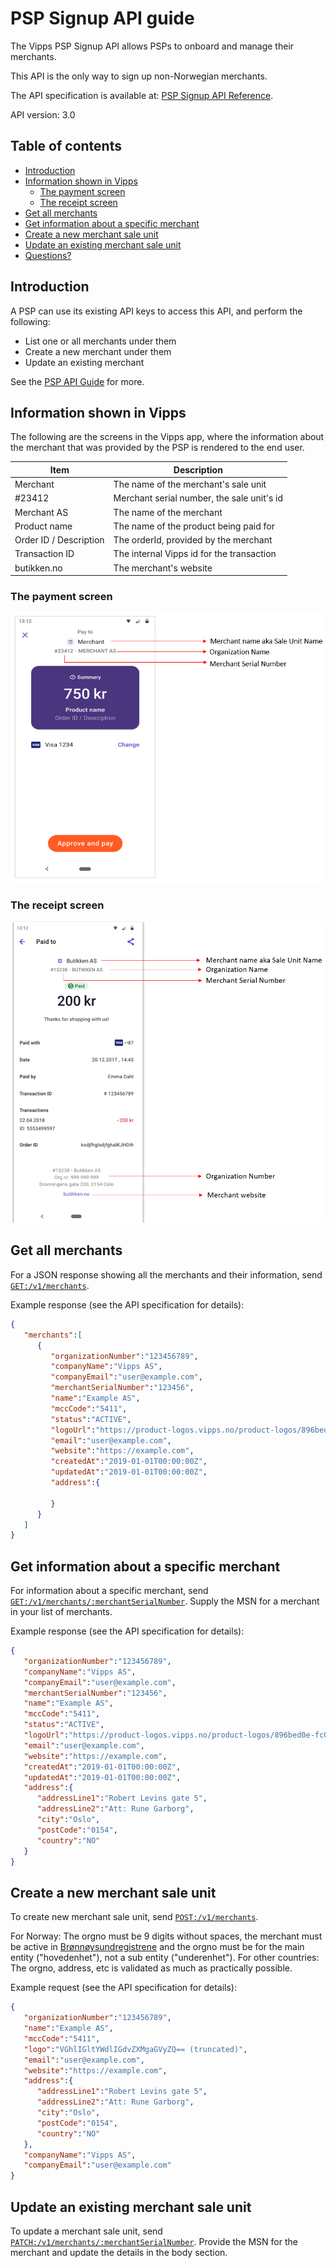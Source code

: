 <!-- START_METADATA
---
title: PSP Signup API Guide
sidebar_position: 25
---
END_METADATA -->

# PSP Signup API guide

The Vipps PSP Signup API allows PSPs to onboard and manage their merchants.

This API is the only way to sign up non-Norwegian merchants.

The API specification is available at:
[PSP Signup API Reference](https://vippsas.github.io/vipps-developer-docs/api/psp-signup).

API version: 3.0

<!-- START_COMMENT -->

## Table of contents

* [Introduction](#introduction)
* [Information shown in Vipps](#information-shown-in-vipps)
  * [The payment screen](#the-payment-screen)
  * [The receipt screen](#the-receipt-screen)
* [Get all merchants](#get-all-merchants)
* [Get information about a specific merchant](#get-information-about-a-specific-merchant)
* [Create a new merchant sale unit](#create-a-new-merchant-sale-unit)
* [Update an existing merchant sale unit](#update-an-existing-merchant-sale-unit)
* [Questions?](#questions)

<!-- END_COMMENT -->

## Introduction

A PSP can use its existing API keys to access this API, and perform the following:

* List one or all merchants under them
* Create a new merchant under them
* Update an existing merchant

See the
[PSP API Guide](https://vippsas.github.io/vipps-developer-docs/docs/APIs/psp-api/vipps-psp-api)
for more.

## Information shown in Vipps

The following are the screens in the Vipps app, where the information about
the merchant that was provided by the PSP is rendered to the end user.

| Item               | Description                                           |
| ------------------ | ----------------------------------------------------- |
| Merchant           | The name of the merchant's sale unit                  |
| #23412             | Merchant serial number, the sale unit's id            |
| Merchant AS        | The name of the merchant                              |
| Product name       | The name of the product being paid for                |
| Order ID / Description | The orderId, provided by the merchant             |
| Transaction ID     | The internal Vipps id for the transaction             |
| butikken.no        | The merchant's website                                |

### The payment screen

![Payment Screen](./docs/signup/payment.png)

### The receipt screen

![Receipt Screen](./docs/signup/receipt.png)

## Get all merchants

For a JSON response showing all the merchants and their information, send
[`GET:/v1/merchants`](https://vippsas.github.io/vipps-developer-docs/api/psp-signup#tag/Merchant/operation/getMerchants).

Example response (see the API specification for details):

```json
{
   "merchants":[
      {
         "organizationNumber":"123456789",
         "companyName":"Vipps AS",
         "companyEmail":"user@example.com",
         "merchantSerialNumber":"123456",
         "name":"Example AS",
         "mccCode":"5411",
         "status":"ACTIVE",
         "logoUrl":"https://product-logos.vipps.no/product-logos/896bed0e-fc0d-4edf-952c-aeb710581c4e.png",
         "email":"user@example.com",
         "website":"https://example.com",
         "createdAt":"2019-01-01T00:00:00Z",
         "updatedAt":"2019-01-01T00:00:00Z",
         "address":{

         }
      }
   ]
}
```

## Get information about a specific merchant

For information about a specific merchant, send
[`GET:/v1/merchants/:merchantSerialNumber`](https://vippsas.github.io/vipps-developer-docs/api/psp-signup#tag/Merchant/operation/getMerchant).
Supply the MSN for a merchant in your list of merchants.

Example response (see the API specification for details):

```json
{
   "organizationNumber":"123456789",
   "companyName":"Vipps AS",
   "companyEmail":"user@example.com",
   "merchantSerialNumber":"123456",
   "name":"Example AS",
   "mccCode":"5411",
   "status":"ACTIVE",
   "logoUrl":"https://product-logos.vipps.no/product-logos/896bed0e-fc0d-4edf-952c-aeb710581c4e.png",
   "email":"user@example.com",
   "website":"https://example.com",
   "createdAt":"2019-01-01T00:00:00Z",
   "updatedAt":"2019-01-01T00:00:00Z",
   "address":{
      "addressLine1":"Robert Levins gate 5",
      "addressLine2":"Att: Rune Garborg",
      "city":"Oslo",
      "postCode":"0154",
      "country":"NO"
   }
}
```

## Create a new merchant sale unit

To create new merchant sale unit, send
[`POST:/v1/merchants`](https://vippsas.github.io/vipps-developer-docs/api/psp-signup#tag/Merchant/operation/addMerchant).

For Norway: The orgno must be 9 digits without spaces, the merchant
must be active in [Brønnøysundregistrene](https://www.brreg.no)
and the orgno must be for the main entity ("hovedenhet"),
not a sub entity ("underenhet").
For other countries: The orgno, address, etc is validated as much
as practically possible.

Example request (see the API specification for details):

```json
{
   "organizationNumber":"123456789",
   "name":"Example AS",
   "mccCode":"5411",
   "logo":"VGhlIGltYWdlIGdvZXMgaGVyZQ== (truncated)",
   "email":"user@example.com",
   "website":"https://example.com",
   "address":{
      "addressLine1":"Robert Levins gate 5",
      "addressLine2":"Att: Rune Garborg",
      "city":"Oslo",
      "postCode":"0154",
      "country":"NO"
   },
   "companyName":"Vipps AS",
   "companyEmail":"user@example.com"
}
```

## Update an existing merchant sale unit

To update a merchant sale unit, send
[`PATCH:/v1/merchants/:merchantSerialNumber`](https://vippsas.github.io/vipps-developer-docs/api/psp-signup#tag/Merchant/operation/patchMerchant).
Provide the MSN for the merchant and update the details in the body section.
